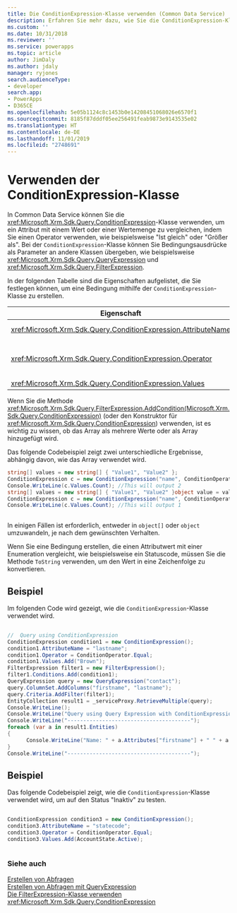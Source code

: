 ```yaml
---
title: Die ConditionExpression-Klasse verwenden (Common Data Service) | Microsoft-Dokumentation
description: Erfahren Sie mehr dazu, wie Sie die ConditionExpression-Klasse verwenden können, um ein Attribut mit einem Wert oder einer Wertemenge zu vergleichen, indem Sie einen Operator verwenden, wie beispielsweise &quot;Ist gleich&quot; oder &quot;Größer als&quot;
ms.custom: ''
ms.date: 10/31/2018
ms.reviewer: ''
ms.service: powerapps
ms.topic: article
author: JimDaly
ms.author: jdaly
manager: ryjones
search.audienceType:
- developer
search.app:
- PowerApps
- D365CE
ms.openlocfilehash: 5e05b1124c8c1453b0e14208451068026e6570f1
ms.sourcegitcommit: 8185f87dddf05ee256491feab9873e9143535e02
ms.translationtype: HT
ms.contentlocale: de-DE
ms.lasthandoff: 11/01/2019
ms.locfileid: "2748691"
---
```

# <a name="use-the-conditionexpression-class"></a>Verwenden der ConditionExpression-Klasse

In Common Data Service können Sie die <xref:Microsoft.Xrm.Sdk.Query.ConditionExpression>-Klasse verwenden, um ein Attribut mit einem Wert oder einer Wertemenge zu vergleichen, indem Sie einen Operator verwenden, wie beispielsweise "Ist gleich" oder "Größer als". Bei der `ConditionExpression`-Klasse können Sie Bedingungsausdrücke als Parameter an andere Klassen übergeben, wie beispielsweise <xref:Microsoft.Xrm.Sdk.Query.QueryExpression> und <xref:Microsoft.Xrm.Sdk.Query.FilterExpression>.  
  
 In der folgenden Tabelle sind die Eigenschaften aufgelistet, die Sie festlegen können, um eine Bedingung mithilfe der `ConditionExpression`-Klasse zu erstellen.  
  
|Eigenschaft|Beschreibung|  
|--------------|-----------------|  
|<xref:Microsoft.Xrm.Sdk.Query.ConditionExpression.AttributeName>|Gibt den logischen Namen des Attributs im Bedingungsausdruck an.|  
|<xref:Microsoft.Xrm.Sdk.Query.ConditionExpression.Operator>|Gibt den Bedingungsoperator an. Dies wird mit der <xref:Microsoft.Xrm.Sdk.Query.ConditionOperator>-Enumeration festgelegt.|  
|<xref:Microsoft.Xrm.Sdk.Query.ConditionExpression.Values>|Gibt den Wert des Attributs an.|  
  
 Wenn Sie die Methode <xref:Microsoft.Xrm.Sdk.Query.FilterExpression.AddCondition(Microsoft.Xrm.Sdk.Query.ConditionExpression)> (oder den Konstruktor für <xref:Microsoft.Xrm.Sdk.Query.ConditionExpression>) verwenden, ist es wichtig zu wissen, ob das Array als mehrere Werte oder als Array hinzugefügt wird.  
  
 Das folgende Codebeispiel zeigt zwei unterschiedliche Ergebnisse, abhängig davon, wie das Array verwendet wird.  
  
```csharp  
string[] values = new string[] { "Value1", "Value2" };  
ConditionExpression c = new ConditionExpression("name", ConditionOperator.In, values);  
Console.WriteLine(c.Values.Count); //This will output 2   
string[] values = new string[] { "Value1", "Value2" }object value = values;  
ConditionExpression c = new ConditionExpression("name", ConditionOperator.In, value);  
Console.WriteLine(c.Values.Count); //This will output 1  
  
```  
  
 In einigen Fällen ist erforderlich, entweder in `object[]` oder `object` umzuwandeln, je nach dem gewünschten Verhalten.  
  
 Wenn Sie eine Bedingung erstellen, die einen Attributwert mit einer Enumeration vergleicht, wie beispielsweise ein Statuscode, müssen Sie die Methode `ToString` verwenden, um den Wert in eine Zeichenfolge zu konvertieren.  
  
## <a name="example"></a>Beispiel  
 Im folgenden Code wird gezeigt, wie die `ConditionExpression`-Klasse verwendet wird.  
  
```csharp  
  
//  Query using ConditionExpression    
ConditionExpression condition1 = new ConditionExpression();  
condition1.AttributeName = "lastname";    
condition1.Operator = ConditionOperator.Equal;    
condition1.Values.Add("Brown");                    
FilterExpression filter1 = new FilterExpression();    
filter1.Conditions.Add(condition1);    
QueryExpression query = new QueryExpression("contact");    
query.ColumnSet.AddColumns("firstname", "lastname");    
query.Criteria.AddFilter(filter1);    
EntityCollection result1 = _serviceProxy.RetrieveMultiple(query);    
Console.WriteLine();    
Console.WriteLine("Query using Query Expression with ConditionExpression and FilterExpression");    
Console.WriteLine("---------------------------------------");    
foreach (var a in result1.Entities)    
{  
      Console.WriteLine("Name: " + a.Attributes["firstname"] + " " + a.Attributes["lastname"]);    
}    
Console.WriteLine("---------------------------------------");  
```  
  
## <a name="example"></a>Beispiel  
 Das folgende Codebeispiel zeigt, wie die `ConditionExpression`-Klasse verwendet wird, um auf den Status "Inaktiv" zu testen.  
  
```csharp  
  
ConditionExpression condition3 = new ConditionExpression();  
condition3.AttributeName = "statecode";  
condition3.Operator = ConditionOperator.Equal;  
condition3.Values.Add(AccountState.Active);  
  
```  
  
### <a name="see-also"></a>Siehe auch  
 [Erstellen von Abfragen](build-queries-with-queryexpression.md)   
 [Erstellen von Abfragen mit QueryExpression](build-queries-with-queryexpression.md)   
 [Die FilterExpression-Klasse verwenden](use-filterexpression-class.md)   
 <xref:Microsoft.Xrm.Sdk.Query.ConditionExpression>